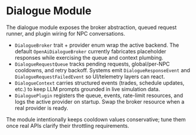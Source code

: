 # Dialogue Module

The dialogue module exposes the broker abstraction, queued request runner, and plugin wiring for NPC conversations.

- `DialogueBroker` trait + provider enum wrap the active backend. The default `OpenAiDialogueBroker` currently fabricates placeholder responses while exercising the queue and context plumbing.
- `DialogueRequestQueue` tracks pending requests, global/per-NPC cooldowns, and retry backoff. Systems emit `DialogueResponseEvent` and `DialogueRequestFailedEvent` so UI/telemetry layers can react.
- `DialogueContext` carries structured events (trades, schedule updates, etc.) to keep LLM prompts grounded in live simulation data.
- `DialoguePlugin` registers the queue, events, rate-limit resources, and logs the active provider on startup. Swap the broker resource when a real provider is ready.

The module intentionally keeps cooldown values conservative; tune them once real APIs clarify their throttling requirements.
